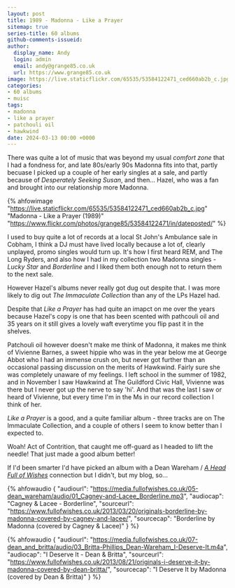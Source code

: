 ```yaml
---
layout: post
title: 1989 - Madonna - Like a Prayer
sitemap: true
series-title: 60 albums
github-comments-issueid:
author:
  display_name: Andy
  login: admin
  email: andy@grange85.co.uk
  url: https://www.grange85.co.uk
image: https://live.staticflickr.com/65535/53584122471_ced660ab2b_c.jpg
categories:
- 60 albums
- muisc
tags:
- madonna
- like a prayer
- patchouli oil
- hawkwind
date: 2024-03-13 00:00 +0000
---
```

There was quite a lot of music that was beyond my usual _comfort zone_ that I had a fondness for, and late 80s/early 90s Madonna fits into that, partly becuase I picked up a couple of her early singles at a sale, and partly because of _Desperately Seeking Susan_, and then... Hazel, who was a fan and brought into our relationship more Madonna.

{% ahfowimage "https://live.staticflickr.com/65535/53584122471_ced660ab2b_c.jpg" "Madonna - Like a Prayer (1989)" "https://www.flickr.com/photos/grange85/53584122471/in/dateposted/" %}

I used to buy quite a lot of records at a local St John's Ambulance sale in Cobham, I think a DJ must have lived locally because a lot of, clearly unplayed, promo singles would turn up. It's how I first heard REM, and The Long Ryders, and also how I had in my collection two Madonna singles - _Lucky Star_ and _Borderline_ and I liked them both enough not to return them to the next sale.

However Hazel's albums never really got dug out despite that. I was more likely to dig out _The Immaculate Collection_ than any of the LPs Hazel had. 

Despite that _Like a Prayer_ has had quite an imapct on me over the years because Hazel's copy is one that has been scented with pathcouli oil and 35 years on it still gives a lovely waft everytime you flip past it in the shelves.

Patchouli oil however doesn't make me think of Madonna, it makes me think of Vivienne Barnes, a sweet hippie who was in the year below me at George Abbot who I had an immense crush on, but never got further than an occasional passing discussion on the merits of Hawkwind. Fairly sure she was completely unaware of my feelings. I left school in the summer of 1982, and in November I saw Hawkwind at The Guildford Civic Hall, Vivienne was there but I never got up the nerve to say 'hi'. And that was the last I saw or heard of Vivienne, but every time I'm in the Ms in our record collection I think of her.

_Like a Prayer_ is a good, and a quite familiar album - three tracks are on The Immaculate Collection, and a couple of others I seem to know better than I expected to.

Woah! Act of Contrition, that caught me off-guard as I headed to lift the needle! That just made a good album better!

If I'd been smarter I'd have picked an album with a Dean Wareham / _[A Head Full of Wishes](https://www.fullofwishes.co.uk)_ connection but I didn't, but my blog, so...

 {% ahfowaudio {
  "audiourl": "https://media.fullofwishes.co.uk/05-dean_wareham/audio/01_Cagney-and-Lacee_Borderline.mp3",
  "audiocap": "Cagney & Lacee - Borderline",
  "sourceurl": "https://www.fullofwishes.co.uk/2013/03/20/originals-borderline-by-madonna-covered-by-cagney-and-lacee/",
  "sourcecap": "Borderline by Madonna (covered by Cagney & Lacee)"
  } %}

   {% ahfowaudio {
  "audiourl": "https://media.fullofwishes.co.uk/07-dean_and_britta/audio/03_Britta-Phillips_Dean-Wareham_I-Deserve-It.m4a",
  "audiocap": "I Deserve It - Dean & Britta",
  "sourceurl": "https://www.fullofwishes.co.uk/2013/08/21/originals-i-deserve-it-by-madonna-covered-by-dean-britta/",
  "sourcecap": "I Deserve It by Madonna (covered by Dean & Britta)"
  } %}
